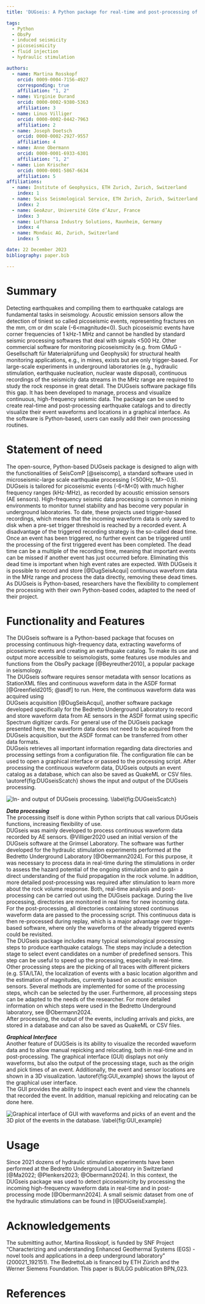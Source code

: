 ```yaml
---
title: 'DUGseis: A Python package for real-time and post-processing of picoseismicity'

tags:
  - Python
  - ObsPy
  - induced seismicity
  - picoseismicity
  - fluid injection
  - hydraulic stimulation

authors:
  - name: Martina Rosskopf 
    orcid: 0009-0004-7156-4927
    corresponding: true
    affiliation: "1, 2"
  - name: Virginie Durand
    orcid: 0000-0002-9380-5363
    affiliation: 3
  - name: Linus Villiger
    orcid: 0000-0002-0442-7963
    affiliation: 2
  - name: Joseph Doetsch
    orcid: 0000-0002-2927-9557
    affiliation: 4
  - name: Anne Obermann
    orcid: 0000-0001-6933-6301
    affiliation: "1, 2"
  - name: Lion Krischer
    orcid: 0000-0001-5867-6634
    affiliation: 5
affiliations:
  - name: Institute of Geophysics, ETH Zurich, Zurich, Switzerland
    index: 1
  - name: Swiss Seismological Service, ETH Zurich, Zurich, Switzerland
    index: 2
  - name: GeoAzur, Université Côte d’Azur, France
    index: 3
  - name: Lufthansa Industry Solutions, Raunheim, Germany
    index: 4
  - name: Mondaic AG, Zurich, Switzerland
    index: 5

date: 22 December 2023
bibliography: paper.bib

---
```



# Summary
Detecting earthquakes and compiling them to earthquake catalogs are fundamental tasks in seismology. 
Acoustic emission sensors allow the detection of tiniest so called picoseismic events, representing fractures on the mm, 
cm or dm scale (-6<magnitude<0). Such picoseismic events have corner frequencies of 1 kHz-1 MHz and cannot be 
handled by standard seismic processing softwares that deal with signals <500 Hz. Other commercial software 
for monitoring picoseismicity (e.g. from GMuG - Gesellschaft für Materialprüfung und Geophysik) for structural health
monitoring applications, e.g., in mines, exists but are 
only trigger-based. For large-scale experiments in underground laboratories (e.g., hydraulic stimulation, 
earthquake nucleation, nuclear waste disposal), continuous recordings of the seismicity data streams in the MHz 
range are required to study the rock response in great detail. The DUGseis software package fills this gap. 
It has been developed to manage, process and visualize continuous, high-frequency seismic data. The package can be 
used to create real-time and post-processing earthquake catalogs and to directly visualize their 
event waveforms and locations in a graphical interface. As the software is Python-based, users can easily 
add their own processing routines.

# Statement of need
The open-source, Python-based DUGseis package is designed to align with the functionalities of 
SeisComP [@seiscomp], a standard software used in microseismic-large scale earthquake processing (<500Hz, M>-0.5). 
DUGseis is tailored for picoseismic events (-6<M<0) with much higher frequency ranges (kHz-MHz), as recorded by 
acoustic emission sensors (AE sensors). High-frequency seismic data processing is common in mining environments to 
monitor tunnel stability and has become very popular in underground laboratories. To date, these projects used
trigger-based recordings, which means that the incoming waveform data is only saved to disk when a pre-set 
trigger threshold is reached by a recorded event. A disadvantage of the triggered recording strategy is the 
so-called dead time. Once an event has been triggered, no further event can be triggered until the processing of 
the first triggered event has been completed. The dead time can be a multiple of the recording time, meaning that 
important events can be missed if another event has just occurred before. Eliminating this dead time is important 
when high event rates are expected. With DUGseis it is possible to record and store [@DugSeisAcqui] continuous 
waveform data in the MHz range and process the data directly, removing these dead times. As DUGseis is Python-based,
researchers have the flexibility to complement the processing with their own Python-based 
codes, adapted to the need of their project. 

# Functionality and Features
The DUGseis software is a Python-based package that focuses on processing continuous high-frequency data, 
extracting waveforms of picoseismic events and creating an earthquake catalog. To make its use and output more 
accessible to seismologists, some features use modules and functions from the ObsPy package [@Beyreuther2010], 
a popular package in seismology.\
The DUGseis software requires sensor metadata with sensor locations as StationXML files and continuous waveform 
data in the ASDF format [@Greenfield2015; @asdf] to run. Here, the continuous waveform data was acquired using  
DUGseis acquisition [@DugSeisAcqui], another software package developed specifically for the Bedretto Underground 
Laboratory to record and store waveform data from AE sensors in the ASDF format using specific Spectrum digitizer 
cards. For general use of the DUGseis package presented here, the waveform data does not need to be acquired 
from the DUGseis acquisition, but the ASDF format can be transferred from other data formats. \
DUGseis retrieves all important information regarding data directories and processing settings from a 
configuration file. The configuration file can be used to open a graphical interface or passed to 
the processing script. After processing the continuous waveform data, DUGseis outputs an event catalog as 
a database, which can also be saved as QuakeML or CSV files. \autoref{fig:DUGseisScatch} shows 
the input and output of the DUGseis processing.

![In- and output of DUGseis processing. \label{fig:DUGseisScatch}](DUGseis_InputOutputScatch.png)

***Data processing***\
The processing itself is done within Python scripts that call various DUGseis functions, increasing flexibility 
of use.\
DUGseis was mainly developed to process continuous waveform data recorded by AE sensors. @Villiger2020 used 
an initial version of the DUGseis software at the Grimsel Laboratory. The software was further developed for 
the hydraulic stimulation experiments performed at the Bedretto Underground Laboratory [@Obermann2024]. For 
this purpose, it was necessary to process data in real-time during the stimulations in order to assess the hazard 
potential of the ongoing stimulation and to gain a direct understanding of the fluid propagation in the rock 
volume. In addition, more detailed post-processing was required after stimulation to learn 
more about the rock volume response. Both, real-time analysis and post-processing can be carried out using the 
DUGseis package. During the live processing, directories are monitored in real time for new incoming data. 
For the post-processing, all directories containing stored continuous waveform data are passed to the processing 
script. This continuous data is then re-processed during replay, which is a major advantage over 
trigger-based software, where only the waveforms of the already triggered events could be revisited. \
The DUGseis package includes many typical seismological processing steps to produce earthquake catalogs. The 
steps may include a detection stage to select event candidates on a number of predefined sensors. This step 
can be useful to speed up the processing, especially in real-time. Other processing steps are the picking 
of all traces with different pickers (e.g. STA/LTA), the localization of events with a basic location algorithm and 
the estimation of magnitudes, currently based on acoustic emission sensors. Several methods are implemented for 
some of the processing steps, whcih can be selected by the user. Furthermore, all processing steps can be adapted 
to the needs of the researcher. For more detailed information on which steps were used in the Bedretto Underground 
laboratory, see @Obermann2024.\
After processing, the output of the events, including arrivals and picks, are stored in a 
database and can also be saved as QuakeML or CSV files.

***Graphical Interface***\
Another feature of DUGSeis is its ability to visualize the recorded waveform data and to allow manual repicking and 
relocating, both in real-time and in post-processing. The graphical interface (GUI) displays not only waveforms, but also 
the output of the processing stage, such as the origin and pick times of an event. Additionally, 
the event and sensor locations are shown in a 3D visualization. \autoref{fig:GUI_example} shows the 
layout of the graphical user interface.\
The GUI provides the ability to inspect each event and view the channels that recorded 
the event. In addition, manual repicking and relocating can be done here. 

![Graphical interface of GUI with waveforms and picks of an event and the 3D plot of the events in the database. \label{fig:GUI_example}](DUGseisGUI_V3.JPG)

# Usage
Since 2021 dozens of hydraulic stimulation experiments have been performed at the Bedretto Underground 
Laboratory in Switzerland [@Ma2022; @Plenkers2023; @Obermann2024]. In this context, the DUGseis package 
was used to detect picoseismicity by processing the incoming high-frequency waveform data in real-time and 
in post-processing mode [@Obermann2024]. A small seismic dataset from one of the hydraulic stimulations can be 
found in [@DUGseisExample].

# Acknowledgements
The submitting author, Martina Rosskopf, is funded by SNF Project “Characterizing and understanding Enhanced 
Geothermal Systems (EGS) - novel tools and applications in a deep underground laboratory” (200021_192151). The 
BedrettoLab is financed by ETH Zürich and the Werner Siemens Foundation. This paper is BULGG publication BPN_023.

# References